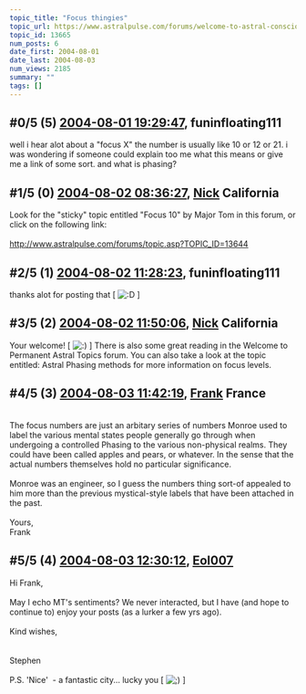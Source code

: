 ```yaml
---
topic_title: "Focus thingies"
topic_url: https://www.astralpulse.com/forums/welcome-to-astral-consciousness!/focus-thingies
topic_id: 13665
num_posts: 6
date_first: 2004-08-01
date_last: 2004-08-03
num_views: 2185
summary: ""
tags: []
---
```


## \#0/5 (5) [2004-08-01 19:29:47](https://www.astralpulse.com/forums/index.php?msg=128558), funinfloating111  ##
<section>
well i hear alot about a "focus X" the number is usually like 10 or 12 or 21. i was wondering if someone could explain too me what this means or give me a link of some sort. and what is phasing?
</section>

## \#1/5 (0) [2004-08-02 08:36:27](https://www.astralpulse.com/forums/index.php?msg=107540), [Nick](https://www.astralpulse.com/forums/profile/?u=2080) California ##
<section>
Look for the "sticky" topic entitled "Focus 10" by Major Tom in this forum, or click on the following link:
<br>
<br>
<a class="bbc_link" href="http://www.astralpulse.com/forums/topic.asp?TOPIC_ID=13644" rel="noopener" target="_blank">
 http://www.astralpulse.com/forums/topic.asp?TOPIC_ID=13644
</a>
</section>

## \#2/5 (1) [2004-08-02 11:28:23](https://www.astralpulse.com/forums/index.php?msg=107568), funinfloating111  ##
<section>
thanks alot for posting that [
<img alt=":D" class="smiley" src="https://www.astralpulse.com/forums/Smileys/fugue/cheesy.png" title="Cheesy"/>
]
</section>

## \#3/5 (2) [2004-08-02 11:50:06](https://www.astralpulse.com/forums/index.php?msg=107573), [Nick](https://www.astralpulse.com/forums/profile/?u=2080) California ##
<section>
Your welcome! [
<img alt=":)" class="smiley" src="https://www.astralpulse.com/forums/Smileys/fugue/smiley.png" title="Smiley"/>
] There is also some great reading in the Welcome to Permanent Astral Topics forum. You can also take a look at the topic entitled: Astral Phasing methods for more information on focus levels.
</section>

## \#4/5 (3) [2004-08-03 11:42:19](https://www.astralpulse.com/forums/index.php?msg=107699), [Frank](https://www.astralpulse.com/forums/profile/?u=359) France ##
<section>
<br>
The focus numbers are just an arbitary series of numbers Monroe used to label the various mental states people generally go through when undergoing a controlled Phasing to the various non-physical realms. They could have been called apples and pears, or whatever. In the sense that the actual numbers themselves hold no particular significance.
<br>
<br>
Monroe was an engineer, so I guess the numbers thing sort-of appealed to him more than the previous mystical-style labels that have been attached in the past.
<br>
<br>
Yours,
<br>
Frank
<br>
</section>

## \#5/5 (4) [2004-08-03 12:30:12](https://www.astralpulse.com/forums/index.php?msg=107709), [Eol007](https://www.astralpulse.com/forums/profile/?u=1893)  ##
<section>
Hi Frank,
<br>
<br>
May I echo MT's sentiments? We never interacted, but I have (and hope to continue to) enjoy your posts (as a lurker a few yrs ago).
<br>
<br>
Kind wishes,
<br>
<br>
<br>
Stephen
<br>
<br>
P.S. 'Nice'  - a fantastic city... lucky you [
<img alt=";)" class="smiley" src="https://www.astralpulse.com/forums/Smileys/fugue/wink.png" title="Wink"/>
]
</section>